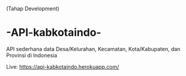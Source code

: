 (Tahap Development)

# -API-kabkotaindo-
API sederhana data Desa/Kelurahan, Kecamatan, Kota/Kabupaten, dan Provinsi di Indonesia

Live: https://api-kabkotaindo.herokuapp.com/
